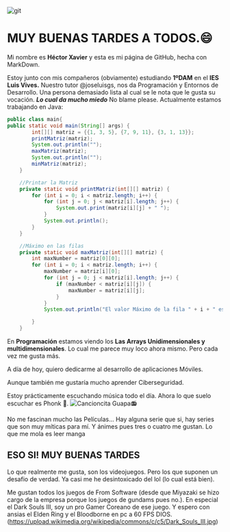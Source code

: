  ![git](https://statics.rubenortiz.es/wp-content/uploads/2020/10/04105143/GitHub_Logo.png)
# MUY BUENAS TARDES A TODOS.😄
  Mi nombre es **Héctor Xavier** y esta es mi página de GitHub, hecha con MarkDown. 
  

 Estoy junto con mis compañeros (obviamente) estudiando **1ºDAM** en el **IES Luis Vives.**
 Nuestro tutor @joseluisgs, nos da Programación y Entornos de Desarrollo. Una persona demasiado lista al cual se le nota que le gusta su vocación.
 ***Lo cual da mucho miedo*** No blame please.
 Actualmente estamos trabajando en Java:
```java
public class main{
public static void main(String[] args) {
        int[][] matriz = {{1, 3, 5}, {7, 9, 11}, {3, 1, 13}};
        printMatriz(matriz);
        System.out.println("");
        maxMatriz(matriz);
        System.out.println("");
        minMatriz(matriz);
    }

    //Printar la Matriz
    private static void printMatriz(int[][] matriz) {
        for (int i = 0; i < matriz.length; i++) {
            for (int j = 0; j < matriz[i].length; j++) {
                System.out.print(matriz[i][j] + " ");
            }
            System.out.println();
        }
    }

    //Máximo en las filas
    private static void maxMatriz(int[][] matriz) {
        int maxNumber = matriz[0][0];
        for (int i = 0; i < matriz.length; i++) {
            maxNumber = matriz[i][0];
            for (int j = 0; j < matriz[i].length; j++) {
                if (maxNumber < matriz[i][j]) {
                    maxNumber = matriz[i][j];
                }
            }
            System.out.println("El valor Máximo de la fila " + i + " es " + maxNumber);

        }
    }
```


En **Programación** estamos viendo los **Las Arrays Unidimensionales y multidimensionales**. Lo cual me parece muy loco ahora mismo.
Pero cada vez me gusta más.


A día de hoy, quiero dedicarme al desarrollo de aplicaciones Móviles.

Aunque también me gustaría mucho aprender Ciberseguridad.

Estoy prácticamente escuchando música todo el día. Ahora lo que suelo escuchar es Phonk 🎺. ![Cancioncita Guapa📻](https://www.youtube.com/watch?v=D52kastH1R8)

No me fascinan mucho las Películas... Hay alguna serie que si, hay series que son muy míticas para mí. Y ánimes pues tres o cuatro me gustan. Lo que me mola es leer manga 
## ESO SI! MUY BUENAS TARDES 

Lo que realmente me gusta, son los videojuegos. Pero los que suponen un desafio de verdad. Ya casi me he desintoxicado del lol (lo cual está bien).

Me gustan todos los juegos de From Software (desde que Miyazaki se hizo cargo de la empresa porque los juegos de gundams pues no.).
En especial el Dark Souls III, soy un pro Gamer Coreano de ese juego. Y espero con ansias el Elden Ring y el Bloodborne en pc a 60 FPS DIOS.
(https://upload.wikimedia.org/wikipedia/commons/c/c5/Dark_Souls_III.jpg)


  
<!--
**XavierSinPiernas/XavierSinPiernas** is a ✨ _special_ ✨ repository because its `README.md` (this file) appears on your GitHub profile.

Here are some ideas to get you started:

- 🔭 I’m currently working on ...
- 🌱 I’m currently learning ...
- 👯 I’m looking to collaborate on ...
- 🤔 I’m looking for help with ...
- 💬 Ask me about ...
- 📫 How to reach me: ...
- 😄 Pronouns: ...
- ⚡ Fun fact: ...
-->

